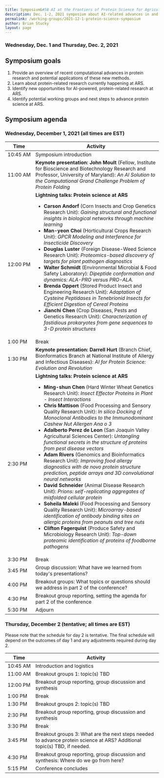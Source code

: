 ```yaml
---
title: Symposium&#58 AI at the Frontiers of Protein Science for Agriculture
description: Dec. 1-2, 2021 symposium about AI-related advances in and applications of protein science
permalink: /working-groups/2021-12-1-protein-science-symposium
author: Brian Stucky 
layout: page
---
```


### Wednesday, Dec. 1 and Thursday, Dec. 2, 2021


## Symposium goals

1. Provide an overview of recent computational advances in protein research and potential applications of these new methods.
2. Learn about protein-related research currently happening at ARS.
3. Identify new opportunities for AI-powered, protein-related research at ARS.
4. Identify potential working groups and next steps to advance protein science at ARS.


## Symposium agenda

### Wednesday, December 1, 2021 (all times are EST)

<table>
<thead>
  <tr>
    <th>Time</th>
    <th>Activity</th>
  </tr>
</thead>
<tbody>
  <tr>
    <td>10:45&nbsp;AM</td>
    <td>Symposium introduction</td>
  </tr>
  <tr>
    <td>11:00&nbsp;AM</td>
    <td><b>Keynote presentation: John Moult</b> (Fellow, Institute for Bioscience and Biotechnology Research and Professor, University of Maryland): <i>An AI Solution to the Computational Grand Challenge Problem of Protein Folding</i></td>
  </tr>
  <tr>
    <td>12:00&nbsp;PM</td>
    <td><b>Lightning talks: Protein science at ARS</b>
    <ul>
      <li><b>Carson Andorf</b> (Corn Insects and Crop Genetics Research Unit): <i>Gaining structural and functional insights in biological networks through machine learning</i></li>
      <li><b>Man-yeon Choi</b> (Horticultural Crops Research Unit): <i>GPCR Modeling and Interference for Insecticide Discovery</i></li>
      <li><b>Douglas Luster</b> (Foreign Disease-Weed Science Research Unit): <i>Proteomics-based discovery of targets for plant pathogen diagnostics</i></li>
      <li><b>Walter Schmidt</b> (Environmental Microbial &amp; Food Safety Laboratory): <i>Dipeptide conformation and dynamics: ALA-PRO versus PRO-ALA.</i></li>
      <li><b>Brenda Oppert</b> (Stored Product Insect and Engineering Research Unit): <i>Adaptation of Cysteine Peptidases in Tenebrionid Insects for Efficient Digestion of Cereal Proteins</i></li>
      <li><b>Jianchi Chen</b> (Crop Diseases, Pests and Genetics Research Unit): <i>Characterization of fastidious prokaryotes from gene sequences to 3-D protein structures</i></li>
    </ul>
    </td>
  </tr>
  <tr>
    <td>1:00&nbsp;PM</td>
    <td>Break</td>
  </tr>
  <tr>
    <td>1:30&nbsp;PM</td>
    <td><b>Keynote presentation: Darrell Hurt</b> (Branch Chief, Bionformatics Branch at National Institute of Allergy and Infectious Diseases): <i>AI for Protein Science: Evolution and Revolution</i></td>
  </tr>
  <tr>
    <td>2:30&nbsp;PM</td>
    <td><b>Lightning talks: Protein science at ARS</b>
      <ul>
      <li><b>Ming-shun Chen</b> (Hard Winter Wheat Genetics Research Unit): <i>Insect Effector Proteins in Plant - Insect Interactions</i></li>
      <li><b>Chris Mattison</b> (Food Processing and Sensory Quality Research Unit): <i>In silico Docking of Monoclonal Antibodies to the Immunodominant Cashew Nut Allergen Ana o 3</i></li>
      <li><b>Adalberto Perez de Leon</b> (San Joaquin Valley Agricultural Sciences Center): <i>Untangling functional secrets in the structure of proteins from pest disease vectors</i></li>
      <li><b>Adam Rivers</b> (Genomics and Bioinformatics Research Unit): <i>Improving food allergy diagnostics with de novo protein structure prediction, peptide arrays and 3D convolutional neural networks</i></li>
      <li><b>David Schneider</b> (Animal Disease Research Unit): <i>Prions: self-replicating aggregates of misfolded cellular protein</i></li>
      <li><b>Soheila Maleki</b> (Food Processing and Sensory Quality Research Unit): <i>Microarray-based identification of antibody binding sites on allergic proteins from peanuts and tree nuts</i></li>
      <li><b>Clifton Fagerquist</b> (Produce Safety and Microbiology Research Unit): <i>Top-down proteomic identification of proteins of foodborne pathogens</i></li>
    </ul>
    </td>
  </tr>
  <tr>
    <td>3:30&nbsp;PM</td>
    <td>Break</td>
  </tr>
  <tr>
    <td>3:45&nbsp;PM</td>
    <td>Group discussion: What have we learned from today's presentations?</td>
  </tr>
  <tr>
    <td>4:00&nbsp;PM</td>
    <td>Breakout groups: What topics or questions should we address in part 2 of the conference?</td>
  </tr>
  <tr>
    <td>4:30&nbsp;PM</td>
    <td>Breakout group reporting, setting the agenda for part 2 of the conference</td>
  </tr>
  <tr>
    <td>5:30&nbsp;PM</td>
    <td>Adjourn</td>
  </tr>
</tbody>
</table>


### Thursday, December 2 (tentative; all times are EST)

Please note that the schedule for day 2 is tentative.  The final schedule will depend on the outcomes of day 1 and any adjustments required during day 2.

| Time | Activity |
|---|---|
| 10:45&nbsp;AM | Introduction and logistics |
| 11:00&nbsp;AM | Breakout groups 1: topic(s) TBD |
| 12:00&nbsp;PM | Breakout group reporting, group discussion and synthesis |
| 1:00&nbsp;PM | Break |
| 1:30&nbsp;PM | Breakout groups 2: topic(s) TBD |
| 2:30&nbsp;PM | Breakout group reporting, group discussion and synthesis |
| 3:30&nbsp;PM | Break |
| 3:45&nbsp;PM | Breakout groups 3: What are the next steps needed to advance protein science at ARS?  Additional topic(s) TBD, if needed. |
| 4:30&nbsp;PM | Breakout group reporting, group discussion and synthesis: Where do we go from here? |
| 5:15&nbsp;PM | Conference concludes |

